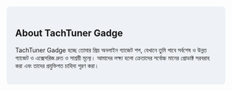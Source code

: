 <section id="about" style="background:#eef2f7; padding:20px; margin-top:40px; border-radius:8px;">
  <h2>About TachTuner Gadge</h2>
  <p>
    TachTuner Gadge হচ্ছে তোমার প্রিয় অনলাইন গ্যাজেট শপ, যেখানে তুমি পাবে 
    সর্বশেষ ও উন্নত গ্যাজেট ও এক্সেসরিজ দ্রুত ও সাশ্রয়ী মূল্যে।
    আমাদের লক্ষ্য হলো ক্রেতাদের সর্বোচ্চ মানের প্রোডাক্ট সরবরাহ করা এবং 
    তাদের প্রযুক্তিগত চাহিদা পূরণ করা।
  </p>
</section>
